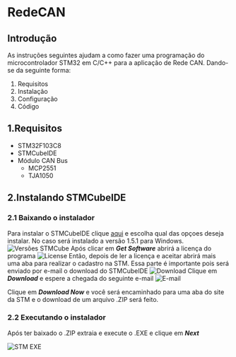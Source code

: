 # RedeCAN
## Introdução
As instruções seguintes ajudam a como fazer uma programação do microcontrolador STM32 em C/C++ para a aplicação de Rede CAN. Dando-se da seguinte forma:
1. Requisitos
2. Instalação
3. Configuração
4. Código
## 1.Requisitos
* STM32F103C8
* STMCubeIDE
* Módulo CAN Bus
    * MCP2551
    * TJA1050
## 2.Instalando STMCubeIDE
### 2.1 Baixando o instalador
Para instalar o STMCubeIDE clique [aqui](https://www.st.com/content/st_com/en/products/development-tools/software-development-tools/stm32-software-development-tools/stm32-ides/stm32cubeide.html)  e escolha qual das opçoes deseja instalar. No caso será instalado a versão 1.5.1 para Windows.
![Versões STMCube](https://user-images.githubusercontent.com/65618285/105992189-8dbeb500-6083-11eb-9d3f-e2259412451e.png)
Após clicar em _**Get Software**_ abrirá a licença do programa
![License](https://user-images.githubusercontent.com/65618285/105992586-14739200-6084-11eb-8915-2305537ca5eb.png)
Então, depois de ler a licença e aceitar abrirá mais uma aba para realizar o cadastro na STM. Essa parte é importante pois será enviado por e-mail o download do STMCubeIDE
![Download](https://user-images.githubusercontent.com/65618285/105993035-9f548c80-6084-11eb-889d-5a628295590b.png)
Clique em _**Download**_ e espere a chegada do seguinte e-mail
![E-mail](https://user-images.githubusercontent.com/65618285/105993588-5bae5280-6085-11eb-911a-e570ae3aa054.png)

Clique em _**Download Now**_ e você será encaminhado para uma aba do site da STM e o download de um arquivo .ZIP será feito.
### 2.2 Executando o instalador
Após ter baixado o .ZIP extraia e execute o .EXE e clique em _**Next**_

![STM EXE](https://user-images.githubusercontent.com/65618285/105994332-44239980-6086-11eb-8d02-2e4c1eefda47.png)
